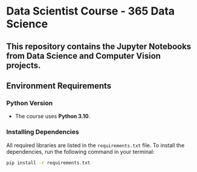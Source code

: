 # Data Scientist Course - 365 Data Science

This repository contains the Jupyter Notebooks from Data Science and Computer Vision projects.
---

## Environment Requirements

### Python Version
- The course uses **Python 3.10**.

### Installing Dependencies
All required libraries are listed in the `requirements.txt` file. To install the dependencies, run the following command in your terminal:

```bash
pip install -r requirements.txt
```
